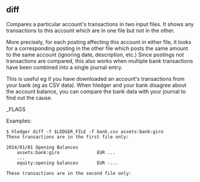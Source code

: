 ## diff

Compares a particular account's transactions in two input files.
It shows any transactions to this account which are in one file but
not in the other.

More precisely, for each posting affecting this account in either
file, it looks for a corresponding posting in the other file which
posts the same amount to the same account (ignoring date, description,
etc.) Since postings not transactions are compared, this also works
when multiple bank transactions have been combined into a single
journal entry.

This is useful eg if you have downloaded an account's transactions
from your bank (eg as CSV data). When hledger and your bank disagree
about the account balance, you can compare the bank data with your
journal to find out the cause. 

_FLAGS

Examples:

```shell
$ hledger diff -f $LEDGER_FILE -f bank.csv assets:bank:giro 
These transactions are in the first file only:

2014/01/01 Opening Balances
    assets:bank:giro              EUR ...
    ...
    equity:opening balances       EUR -...

These transactions are in the second file only:
```
